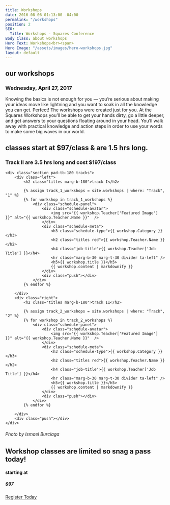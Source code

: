 ```yaml
---
title: Workshops
date: 2016-08-06 01:13:00 -04:00
permalink: "/workshops"
position: 2
SEO:
  Title: Workshops - Squares Conference
Body Class: about workshops
Hero Text: Workshops<br><span>
Hero Image: "/assets/images/hero-workshops.jpg"
layout: default
---
```


<div class="what-is-squares pad-b-180">
	<div class="right relative bg-white">
		<div class="what-right pad-t-180">
			<h2 class="titles">our workshops</h2>
			<h3 class="small-titles red marg-t-120">Wednesday, April 27, 2017</h3>
			<div class="about-content">
					<p>Knowing the basics is not enough for you — you’re serious about making your ideas move like lightning and you want to soak in all the knowledge you can get. Perfect! The workshops were created just for you. At the Squares Workshops you’ll be able to get your hands dirty, go a little deeper, and get answers to your questions floating around in your head. You’ll walk away with practical knowledge and action steps in order to use your words to make some big waves in our world.</p>	
			</div>
		</div>
		<div class="push"></div>
	</div>
	<div class="about-left">
		<div class="what-left pad-r-80">
			<div class="quote ta-right">
				<h2>classes start at $97/class &amp; are 1.5 hrs long.</h2>
				<h3 class="small">Track II are 3.5 hrs long and cost $197/class</h3>
			</div>
		</div>
		<div class="push"></div>
	</div>
	<div class="push"></div>
</div>

<div class="bg-grey-light">

	<div class="section pad-tb-180 tracks">
		<div class="left">
			<h2 class="titles marg-b-180">track I</h2>
	
			{% assign track_1_workshops = site.workshops | where: "Track", "1" %}
			{% for workshop in track_1_workshops %}
				<div class="schedule-panel">
					<div class="schedule-avatar">
						<img src="{{ workshop.Teacher['Featured Image'] }}" alt="{{ workshop.Teacher.Name }}"  />
					</div>
					<div class="schedule-meta">
						<h3 class="schedule-type">{{ workshop.Category }}</h3>
						<h2 class="titles red">{{ workshop.Teacher.Name }}</h2>
						<h4 class="job-title">{{ workshop.Teacher['Job Title'] }}</h4>
						<hr class="marg-b-30 marg-t-30 divider ta-left" />
						<h5>{{ workshop.title }}</h5>
						{{ workshop.content | markdownify }}
					</div>
					<div class="push"></div>
				</div>
			{% endfor %}
	
		</div>
		<div class="right">
			<h2 class="titles marg-b-180">track II</h2>
	
			{% assign track_2_workshops = site.workshops | where: "Track", "2" %}
			{% for workshop in track_2_workshops %}
				<div class="schedule-panel">
					<div class="schedule-avatar">
						<img src="{{ workshop.Teacher['Featured Image'] }}" alt="{{ workshop.Teacher.Name }}"  />
					</div>
					<div class="schedule-meta">
						<h3 class="schedule-type">{{ workshop.Category }}</h3>
						<h2 class="titles red">{{ workshop.Teacher.Name }}</h2>
						<h4 class="job-title">{{ workshop.Teacher['Job Title'] }}</h4>
						<hr class="marg-b-30 marg-t-30 divider ta-left" />
						<h5>{{ workshop.title }}</h5>
						{{ workshop.content | markdownify }}
					</div>
					<div class="push"></div>
				</div>
			{% endfor %}

		</div>
		<div class="push"></div>
	</div>
</div>

<div class="double relative">
	<div class="left bg-image relative" style="background-image: url({{ site.url }}/assets/images/bg-workshops.jpg);">
		<h6 class="rotate">Photo by Ismael Burciaga</h6>
	</div>
	<div class="right relative">
		<div class="absolute bs pad-120">
			<div class="quote marg-b-180">
				<h2>Workshop classes are limited so snag a pass today!</h2>
			</div>
			<div class="price">
				<div class="starting-price">
					<h4>starting at</h4>
					<h5>$97</h5>
				</div>
				<a href="{{ site['Registration URL'] }}" target="_blank" class="button">Register Today</a>
				<div class="push"></div>
			</div>
		</div>
	</div>
	<div class="push"></div>
</div>